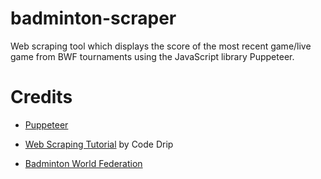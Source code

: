 # badminton-scraper

Web scraping tool which displays the score of the most recent game/live game from BWF tournaments using the JavaScript library Puppeteer.

# Credits

- [Puppeteer](https://github.com/puppeteer/puppeteer)

- [Web Scraping Tutorial](https://www.youtube.com/watch?v=TzZ3YOUhCxo&t=31s) by Code Drip

- [Badminton World Federation](https://bwfworldtour.bwfbadminton.com/)
